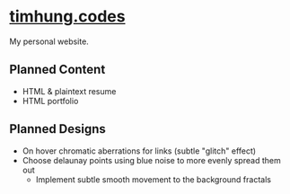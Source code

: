 # [timhung.codes](http://timhung.codes/)
My personal website.

## Planned Content
- HTML & plaintext resume
- HTML portfolio

## Planned Designs
- On hover chromatic aberrations for links (subtle "glitch" effect)
- Choose delaunay points using blue noise to more evenly spread them out
    - Implement subtle smooth movement to the background fractals
